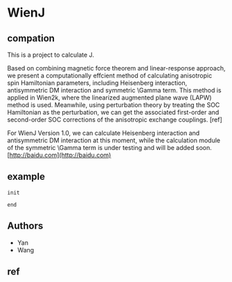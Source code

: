 WienJ
====
compation
------
This is a project to calculate J.

Based on combining magnetic force theorem and linear-response approach, we present a computationally effcient method of calculating anisotropic spin Hamiltonian parameters, including Heisenberg interaction, antisymmetric DM interaction and symmetric \Gamma term. This method is applied in Wien2k, where the linearized augmented plane wave (LAPW) method is used. Meanwhile, using perturbation theory by treating the SOC Hamiltonian as the perturbation, we can get the associated first-order and second-order SOC corrections of the anisotropic exchange couplings. [ref]

For WienJ Version 1.0, we can calculate Heisenberg interaction and antisymmetric DM interaction at this moment, while the calculation module of the symmetric \Gamma term is under testing and will be added soon. [http://baidu.com](http://baidu.com)

example
-------
```
init

end
```
Authors
------
* Yan
* Wang


ref
----
